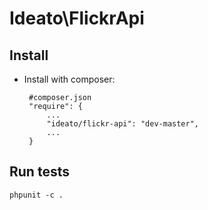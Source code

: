 Ideato\FlickrApi
========================

Install
--------

 * Install with composer:

        #composer.json
        "require": {
            ...
            "ideato/flickr-api": "dev-master",
            ...
        }
        
Run tests
----------

    phpunit -c .

